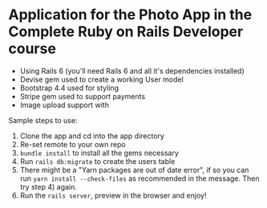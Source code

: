 # Application for the Photo App in the Complete Ruby on Rails Developer course

* Using Rails 6 (you'll need Rails 6 and all it's dependencies installed)
* Devise gem used to create a working User model
* Bootstrap 4.4 used for styling
* Stripe gem used to support payments
* Image upload support with 

Sample steps to use:
1) Clone the app and cd into the app directory
2) Re-set remote to your own repo
3) `bundle install` to install all the gems necessary
4) Run `rails db:migrate` to create the users table
5) There might be a "Yarn packages are out of date error", if so you can run `yarn install --check-files` as recommended in the message. Then try step 4) again.
6) Run the `rails server`, preview in the browser and enjoy!
